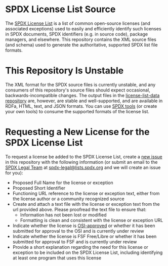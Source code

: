 # SPDX License List Source
The [SPDX License List](https://spdx.org/licenses/) is a list of common open-source licenses (and associated exceptions) used to easily and efficiently identify such licenses in SPDX documents, SPDX identifiers (e.g. in source code), package managers, and elsewhere.
This repository contains the XML source files (and schema) used to generate the authoritative, supported SPDX list file formats. 

# This Repository Is Unstable
The XML format for the SPDX source files is currently unstable, and any consumers of this repository's source files should expect occasional, backwards-incompatible changes. The output files in the [license-list-data repository](https://github.com/spdx/license-list-data) are, however, are stable and well-supported, and are available in RDFa, HTML, text, and JSON formats. You can use [SPDX tools](https://github.com/spdx/tools) (or create your own tools) to consume the supported formats of the license list.

# Requesting a New License for the SPDX License List
To request a license be added to the SPDX License List, create a [new issue](https://github.com/spdx/license-list-XML/issues/new) in this repository with the following information (or submit an email to the [SPDX Legal Team](https://spdx.org/legal-team) at spdx-legal@lists.spdx.org and we will create an issue for you):
* Proposed Full Name for the license or exception
* Proposed Short Identifier
* Functioning URL reference to the license or exception text, either from the license author or a community recognized source
* Create and attach a text file with the license or exception text from the url provided above. Please proofread the text file to ensure that:
  * Information has not been lost or modified
  * Formatting is clean and consistent with the license or exception URL
* Indicate whether the license is [OSI-approved](https://opensource.org/licenses/alphabetical) or whether it has been submitted for approval to the OSI and is currently under review
* Indicate whether the license is FSF Free/Libre or whether it has been submitted for approval to FSF and is currently under review
* Provide a short explanation regarding the need for this license or exception to be included on the SPDX License List, including identifying at least one program that uses this license
